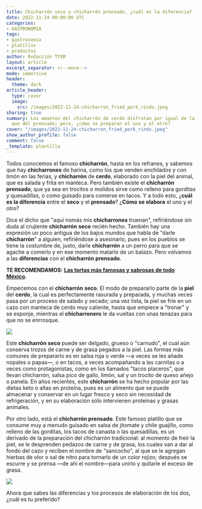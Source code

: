 ```yaml
---
title: Chicharrón seco y chicharrón prensado, ¿cuál es la diferencia?
date: 2022-11-24 00:00:00 UTC
categories:
- GASTRONOMIA
tags:
- gastronomia
- platillos
- productos
author: Redacción TYSM
layout: article
excerpt_separator: <!--more-->
mode: immersive
header:
  theme: dark
article_header:
  type: cover
  image:
    src: /images/2022-11-24-chicharron_fried_pork_rinds.jpeg
sharing: true
summary: Los amantes del chicharrón de cerdo disfrutan por igual de la versión seca
  que del prensado; pero, ¿cómo se preparan el uno y el otro?
cover: "/images/2022-11-24-chicharron_fried_pork_rinds.jpeg"
show_author_profile: false
comment: false
_template: plantilla
---
```







Todos conocemos el famoso **chicharrón**, hasta en los refranes, y sabemos que hay **chicharrones** de harina, como los que venden enchilados y con limón en las ferias, y **chicharrón** de **cerdo**, elaborado con la piel del animal, que es salada y frita en manteca. Pero también existe el **chicharrón** **prensado**, que ya sea en trocitos o molidos sirve como relleno para gorditas y quesadillas, o como guisado para comerse en tacos. Y a todo esto, ¿**cuál es la diferencia** entre el **seco** y el **prensado**? ¿**Cómo se elabora** el uno y el otro?

Dice el dicho que "aquí nomás mis **chicharrones** truenan", refiriéndose sin duda al crujiente **chicharrón** **seco** recién hecho. También hay una expresión un poco antigua de los bajos mundos que habla de "darle **chicharrón**" a alguien, refiriéndose a asesinarlo, pues en los pueblos se tiene la costumbre de, justo, darle **chicharrón** a un perro para que se agache a comerlo y en ese momento matarlo de un balazo. Pero volvamos a las **diferencias** con el **chicharrón** **prensado**.

**TE RECOMENDAMOS:** [**Las tortas más famosas y sabrosas de todo México**](https://blog.tonoysumariachi.com/gastronomia/2022/06/28/las-tortas-mas-famosas-y-sabrosas-de-todo-mexico.html)**.**

Empecemos con el **chicharrón** **seco**. El modo de prepararlo parte de la **piel** del **cerdo**, la cual es perfectamente rasurada y preparada, y muchas veces pasa por un proceso de salado y secado; una vez lista, la piel se fríe en un cazo con manteca de cerdo muy caliente, hasta que empiece a "tronar" y se esponje, mientras el **chicharronero** le da vueltas con unas tenazas para que no se enrrosque.

![](https://upload.wikimedia.org/wikipedia/commons/thumb/e/ec/Haciendo_chicharrones.JPG/1024px-Haciendo_chicharrones.JPG)

Este **chicharrón** **seco** puede ser delgado, grueso o "carnudo", el cual aún conserva trozos de carne y de grasa pegados a la piel. Las formas más comunes de prepararlo es en salsa roja o verde —a veces se les añade nopales o papas—, o en tacos, a veces acompañando a las carnitas o a veces como protagonistas, como en los llamados "tacos placeros", que llevan chicharrón, salsa pico de gallo, limón, sal y un trocito de queso añejo o panela. En años recientes, este **chicharrón** se ha hecho popular por las dietas keto o altas en proteína, pues es un alimento que se puede almacenar y conservar en un lugar fresco y seco sin necesidad de refrigeración, y en su elaboración sólo intervienen proteínas y grasas animales.

Por otro lado, está el **chicharrón prensado**. Este famoso platillo que se consume muy a menudo guisado en salsa de jitomate y chile guajillo, como relleno de las gorditas, los tacos de canasta o las quesadillas, es un derivado de la preparación del chicharrón tradicional: al momento de freír la piel, se le desprenden pedazos de carne y de grasa, los cuales van a dar al fondo del cazo y reciben el nombre de "sancocho", al que se le agregan hierbas de olor o sal de nitro para tornarlo de un color rojizo; después se escurre y se prensa —de ahí el nombre—para unirlo y quitarle el exceso de grasa.

![](https://upload.wikimedia.org/wikipedia/commons/thumb/c/cc/Chicharron.jpg/766px-Chicharron.jpg)

Ahora que sabes las diferencias y los procesos de elaboración de los dos, ¿cuál es tu preferido?
